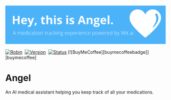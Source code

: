 ![](angel.png)

[![Robin](https://img.shields.io/badge/bot-angel-0000FF.svg?style=for-the-badge)](https://robin.silentbyte.com)&nbsp;
[![Version](https://img.shields.io/badge/version-1.0-05A5CC.svg?style=for-the-badge)](https://robin.silentbyte.com)&nbsp;
[![Status](https://img.shields.io/badge/status-live-00B20E.svg?style=for-the-badge)](https://robin.silentbyte.com)
[![BuyMeCoffee][buymecoffeebadge]][buymecoffee]

# Angel

An AI medical assistant helping you keep track of all your medications.
